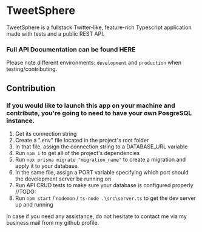 # TweetSphere

TweetSphere is a fullstack Twitter-like, feature-rich Typescript application made with tests and a public REST API.

### Full API Documentation can be found HERE

Please note different environments: `development` and `production` when testing/contributing.

## Contribution

### If you would like to launch this app on your machine and contribute, you're going to need to have your own PosgreSQL instance.

1. Get its connection string
2. Create a ".env" file located in the project's root folder
3. In that file, assign the connection string to a DATABASE_URL variable
4. Run `npm i` to get all of the project's dependencies
5. Run `npx prisma migrate "migration_name"` to create a migration and apply it to your database.
6. In the same file, assign a PORT variable specifying which port should the development server be running on
7. Run API CRUD tests to make sure your database is configured properly //TODO:
8. Run `npm start` / `nodemon` / `ts-node .\src\server.ts` to get the dev server up and running

In case if you need any assistance, do not hesitate to contact me via my business mail from my github profile.

